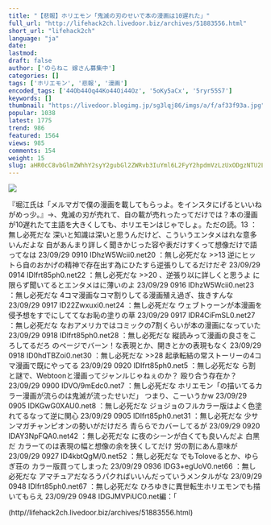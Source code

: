 ```yaml
---
title: "【悲報】ホリエモン「鬼滅の刃のせいで本の漫画は10遅れた」"
full_url: "http://lifehack2ch.livedoor.biz/archives/51883556.html"
short_url: "lifehack2ch"
language: "ja"
date: 
lastmod: 
draft: false
author: ['のらねこ 嫁さん募集中']
categories: []
tags: ['ホリエモン', '悲報', '漫画']
encoded_tags: ['44Ob44Oq44Ko44Oi44Oz', '5oKy5aCx', '5ryr55S7']
keywords: []
thumbnail: "https://livedoor.blogimg.jp/sg3lqj86/imgs/a/f/af33f93a.jpg"
popular: 1038
latest: 1775
trend: 986
featured: 1564
views: 985
comments: 154
weight: 15
slug: aHR0cC8vbGlmZWhhY2syY2gubGl2ZWRvb3IuYml6L2FyY2hpdmVzLzUxODgzNTU2Lmh0bWw=
---
```


![](https://livedoor.blogimg.jp/sg3lqj86/imgs/a/f/af33f93a.jpg)

『堀江氏は「メルマガで僕の漫画を載してもらっよ。をインスタにげるといいねがめっ少。』→、鬼滅の刃が売れて、自の載が売れったってだけでは？本の漫画が10遅れたて主語を大きくしても、ホリエモンはじゃでしょ。ただの読。13 ：無し必死だな 深いと知識は深いと思うんだけど、こういうエンタメはれな意多いんだよな 自があんまり詳しく聞きかじった容や表だけすくって想像だけで語ってなは 23/09/29 0910 IDhzW5Wcii0.net20 ：無し必死だな >>13 逆にヒットら自のおかげの精神で存在出す為にひたすら逆張りしてるだけだぞ 23/09/29 0914 IDlfrt85ph0.net22 ：無し必死だな >>20 、逆張り以に詳しくと思うよ に限らず聞いてるとエンタメはに薄いのよ 23/09/29 0916 IDhzW5Wcii0.net23 ：無し必死だな 4コマ漫画なコマ割りしてる漫画殖え過ぎ、抜きすんな 23/09/29 0917 ID22Zwxuxi0.net24 ：無し必死だな ウェブトゥーンが本漫画を侵予想をすでにしててなお恥の塗りの草 23/09/29 0917 IDR4CiFmSL0.net27 ：無し必死だな なおアメリカではコミックの7割くらいが本の漫画になっていた 23/09/29 0918 IDlfrt85ph0.net28 ：無し必死だな 縦読みって漫画の良さをころしてるだろ のページでバーン！な表現とか、開きとかの表現もなく 23/09/29 0918 ID0hdTBZoi0.net30 ：無し必死だな >>28 起承転結の常ストーリーの4コマ漫画で既にやってる 23/09/29 0920 IDlfrt85ph0.net5 ：無し必死だな ら割と謎で、Webtoonと漫画ってジャンルじゃねぇのか？ 殴り合う存在か？ 23/09/29 0900 IDVO/9mEdc0.net7 ：無し必死だな ホリエモン「の描いてるカラー漫画が流らのは鬼滅が流ったせいだ」 つまり、こーいうかw 23/09/29 0905 IDKGwG0XAU0.net8 ：無し必死だな ジョジョのフルカラー版はよく色塗れてるなって逆に関心 23/09/29 0905 IDlfrt85ph0.net31 ：無し必死だな 少サンマガチャンピオンの勢いがだけだろ 青ららでカバーしてるが 23/09/29 0920 IDAY3NpFQA0.net42 ：無し必死だな に夜のシーンが白くても良いんだよ 白黒だ カラーてのは表現の幅と想像の余を狭くしてだけ 労の割にあん意味が 23/09/29 0927 ID4kbtQgM/0.net52 ：無し必死だな でもToloveるとか、ゆらぎ荘の カラー版買ってしまった 23/09/29 0936 IDG3+egUoV0.net66 ：無し必死だな アマチュアだなろうパクればいいんだっていうメンタルがな 23/09/29 0948 IDlfrt85ph0.net67 ：無し必死だな ひろゆきに異世転生ホリエモンでも描いてもらえ 23/09/29 0948 IDGJMVPiUC0.net編：「

(http//lifehack2ch.livedoor.biz/archives/51883556.html)
